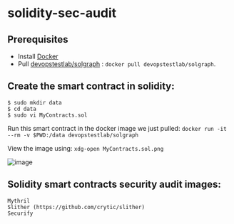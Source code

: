 # solidity-sec-audit

## Prerequisites
  - Install [Docker](https://github.com/lakshya-chopra/docker-gettingstarted)
  - Pull [devopstestlab/solgraph](https://www.npmjs.com/package/solgraph) : `docker pull devopstestlab/solgraph`.
    
## Create the smart contract in solidity:
```
$ sudo mkdir data
$ cd data
$ sudo vi MyContracts.sol

```
Run this smart contract in the docker image we just pulled:
```docker run -it --rm -v $PWD:/data devopstestlab/solgraph```

View the image using: `xdg-open MyContracts.sol.png`

![image](https://github.com/lakshya-chopra/solidity-sec-audit/assets/77010972/c4ebb1f6-1145-4f5f-b404-19aca695f56e)


## Solidity smart contracts security audit images:
```
Mythril
Slither (https://github.com/crytic/slither)
Securify

```
